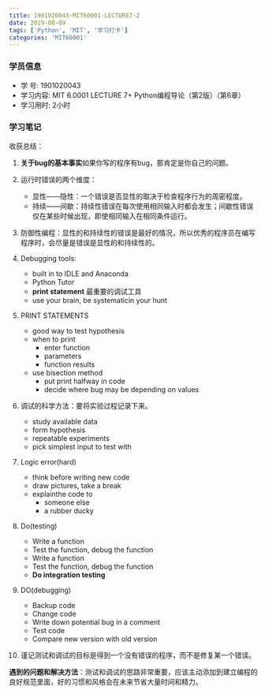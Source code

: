 ```yaml
---
title: 1901020043-MIT60001-LECTURE7-2
date: 2019-08-09
tags: ['Python', 'MIT', '学习打卡']
categories: 'MIT60001'
---
```


### 学员信息

- 学    号: 1901020043
- 学习内容: MIT 6.0001 LECTURE 7+ Python编程导论（第2版）（第6章）
- 学习用时: 2小时

### 学习笔记

收获总结：

1. **关于bug的基本事实**如果你写的程序有bug，那肯定是你自己的问题。

2. 运行时错误的两个维度：
   - 显性——隐性：一个错误是否显性的取决于检查程序行为的周密程度。
   - 持续——间歇：持续性错误在每次使用相同输入时都会发生；间歇性错误仅在某些时候出现，即使相同输入在相同条件运行。

3. 防御性编程：显性的和持续性的错误是最好的情况，所以优秀的程序员在编写程序时，会尽量是错误是显性的和持续性的。

4. Debugging tools:
   - built in to IDLE and Anaconda
   - Python Tutor
   - **print statement** 最重要的调试工具
   - use your brain, be systematicin your hunt

5. PRINT STATEMENTS
   - good way to test hypothesis
   - when to print
      - enter function
      - parameters
      - function results
   - use bisection method
      - put print halfway in code
      - decide where bug may be depending on values

6. 调试的科学方法：要将实验过程记录下来。
   - study available data
   - form hypothesis
   - repeatable experiments
   - pick simplest input to test with


7. Logic error(hard)
   - think before writing new code
   - draw pictures, take a break
   - explainthe code to
      - someone else
      - a rubber ducky

8. Do(testing)
   - Write a function
   - Test the function, debug the function
   - Write a function
   - Test the function, debug the function
   - **Do integration testing**

9. DO(debugging)
   - Backup code
   - Change code
   - Write down potential bug in a comment
   - Test code
   - Compare new version with old version

10. 谨记测试和调试的目标是得到一个没有错误的程序，而不是修复某一个错误。

**遇到的问题和解决方法**：测试和调试的思路非常重要，应该主动添加到建立编程的良好规范里面，好的习惯和风格会在未来节省大量时间和精力。
